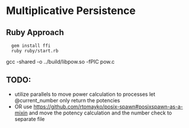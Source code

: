 # Multiplicative Persistence

## Ruby Approach

```
  gem install ffi
  ruby ruby/start.rb
```


gcc -shared -o ../build/libpow.so -fPIC pow.c

## TODO:

* utilize parallels to move power calculation to processes let @current_number only return the potencies
* OR use https://github.com/rtomayko/posix-spawn#posixspawn-as-a-mixin and move the potency calculation and the number check to separate file